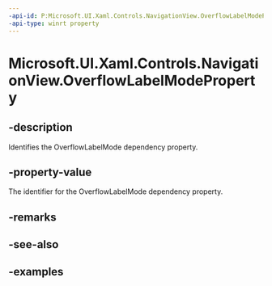 ```yaml
---
-api-id: P:Microsoft.UI.Xaml.Controls.NavigationView.OverflowLabelModeProperty
-api-type: winrt property
---
```


<!-- Property syntax.
public DependencyProperty OverflowLabelModeProperty { get; }
-->

# Microsoft.UI.Xaml.Controls.NavigationView.OverflowLabelModeProperty

## -description

Identifies the OverflowLabelMode dependency property.

## -property-value

The identifier for the OverflowLabelMode dependency property.

## -remarks

## -see-also

## -examples

